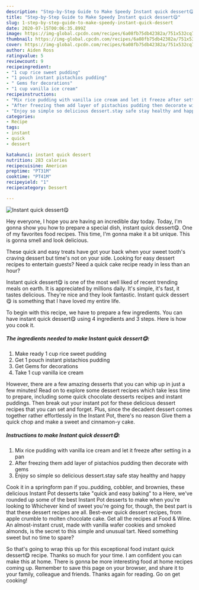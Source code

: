 ```yaml
---
description: "Step-by-Step Guide to Make Speedy Instant quick dessert😋"
title: "Step-by-Step Guide to Make Speedy Instant quick dessert😋"
slug: 1-step-by-step-guide-to-make-speedy-instant-quick-dessert
date: 2020-07-15T00:06:35.899Z
image: https://img-global.cpcdn.com/recipes/6a08fb75db42382a/751x532cq70/instant-quick-dessert😋-recipe-main-photo.jpg
thumbnail: https://img-global.cpcdn.com/recipes/6a08fb75db42382a/751x532cq70/instant-quick-dessert😋-recipe-main-photo.jpg
cover: https://img-global.cpcdn.com/recipes/6a08fb75db42382a/751x532cq70/instant-quick-dessert😋-recipe-main-photo.jpg
author: Aiden Ross
ratingvalue: 5
reviewcount: 9
recipeingredient:
- "1 cup rice sweet pudding"
- "1 pouch instant pistachios pudding"
- " Gems for decorations"
- "1 cup vanilla ice cream"
recipeinstructions:
- "Mix rice pudding with vanilla ice cream and let it freeze after setting in a pan"
- "After freezing them add layer of pistachios pudding then decorate with gems"
- "Enjoy so simple so delicious dessert.stay safe stay healthy and happy"
categories:
- Recipe
tags:
- instant
- quick
- dessert

katakunci: instant quick dessert 
nutrition: 283 calories
recipecuisine: American
preptime: "PT31M"
cooktime: "PT41M"
recipeyield: "1"
recipecategory: Dessert

---
```



![Instant quick dessert😋](https://img-global.cpcdn.com/recipes/6a08fb75db42382a/751x532cq70/instant-quick-dessert😋-recipe-main-photo.jpg)

Hey everyone, I hope you are having an incredible day today. Today, I'm gonna show you how to prepare a special dish, instant quick dessert😋. One of my favorites food recipes. This time, I'm gonna make it a bit unique. This is gonna smell and look delicious.

These quick and easy treats have got your back when your sweet tooth&#39;s craving dessert but time&#39;s not on your side. Looking for easy dessert recipes to entertain guests? Need a quick cake recipe ready in less than an hour?

Instant quick dessert😋 is one of the most well liked of recent trending meals on earth. It is appreciated by millions daily. It's simple, it's fast, it tastes delicious. They're nice and they look fantastic. Instant quick dessert😋 is something that I have loved my entire life.


To begin with this recipe, we have to prepare a few ingredients. You can have instant quick dessert😋 using 4 ingredients and 3 steps. Here is how you cook it.

##### The ingredients needed to make Instant quick dessert😋:

1. Make ready 1 cup rice sweet pudding
1. Get 1 pouch instant pistachios pudding
1. Get  Gems for decorations
1. Take 1 cup vanilla ice cream


However, there are a few amazing desserts that you can whip up in just a few minutes! Read on to explore some dessert recipes which take less time to prepare, including some quick chocolate desserts recipes and instant puddings. Then break out your instant pot for these delicious dessert recipes that you can set and forget. Plus, since the decadent dessert comes together rather effortlessly in the Instant Pot, there&#39;s no reason Give them a quick chop and make a sweet and cinnamon-y cake. 

##### Instructions to make Instant quick dessert😋:

1. Mix rice pudding with vanilla ice cream and let it freeze after setting in a pan
1. After freezing them add layer of pistachios pudding then decorate with gems
1. Enjoy so simple so delicious dessert.stay safe stay healthy and happy


Cook it in a springform pan if you..pudding, cobbler, and brownies, these delicious Instant Pot desserts take &#34;quick and easy baking&#34; to a Here, we&#39;ve rounded up some of the best Instant Pot desserts to make when you&#39;re looking to Whichever kind of sweet you&#39;re going for, though, the best part is that these dessert recipes are all. Best-ever quick dessert recipes, from apple crumble to molten chocolate cake. Get all the recipes at Food &amp; Wine. An almost-instant crust, made with vanilla wafer cookies and smoked almonds, is the secret to this simple and unusual tart. Need something sweet but no time to spare? 

So that's going to wrap this up for this exceptional food instant quick dessert😋 recipe. Thanks so much for your time. I am confident you can make this at home. There is gonna be more interesting food at home recipes coming up. Remember to save this page on your browser, and share it to your family, colleague and friends. Thanks again for reading. Go on get cooking!
